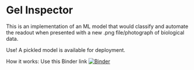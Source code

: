 # Gel Inspector
This is an implementation of an ML model that would classify and automate the readout when presented with a new .png file/photograph of biological data.

Use!
A pickled model is available for deployment.

How it works: Use this Binder link [![Binder](https://mybinder.org/badge_logo.svg)](https://mybinder.org/v2/gh/jain-rish/inspector_ML/master)

